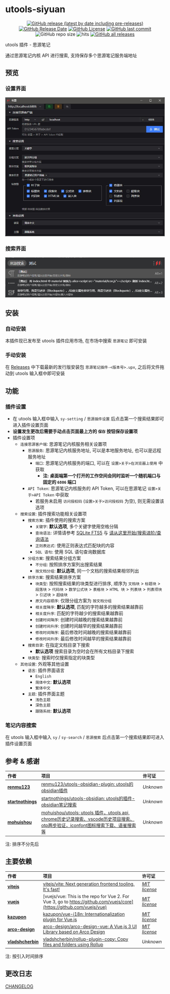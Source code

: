 # utools-siyuan

<center>

[![GitHub release (latest by date including pre-releases)](https://img.shields.io/github/v/release/Zuoqiu-Yingyi/utools-siyuan?include_prereleases&style=flat-square)](https://github.com/Zuoqiu-Yingyi/utools-siyuan/releases/latest)
[![GitHub Release Date](https://img.shields.io/github/release-date/Zuoqiu-Yingyi/utools-siyuan?style=flat-square)](https://github.com/Zuoqiu-Yingyi/utools-siyuan/releases/latest)
[![GitHub License](https://img.shields.io/github/license/Zuoqiu-Yingyi/utools-siyuan?style=flat-square)](https://github.com/Zuoqiu-Yingyi/utools-siyuan/blob/main/LICENSE)
[![GitHub last commit](https://img.shields.io/github/last-commit/Zuoqiu-Yingyi/utools-siyuan?style=flat-square)](https://github.com/Zuoqiu-Yingyi/utools-siyuan/commits/main)
![GitHub repo size](https://img.shields.io/github/repo-size/Zuoqiu-Yingyi/utools-siyuan?style=flat-square)
![hits](https://hits.b3log.org/Zuoqiu-Yingyi/utools-siyuan.svg)
[![GitHub all releases](https://img.shields.io/github/downloads/Zuoqiu-Yingyi/utools-siyuan/total?style=flat-square)](https://github.com/Zuoqiu-Yingyi/utools-siyuan/releases)

</center>

utools 插件 - 思源笔记

通过思源笔记内核 API 进行搜索, 支持保存多个思源笔记服务端地址

## 预览

### 设置界面

![设置界面](./image/README/1676104391486.jpg)

### 搜索界面

![搜索界面](./image/README/1676104446194.png)

## 安装

### 自动安装

本插件现已发布至 utools 插件应用市场, 在市场中搜索 `思源笔记` 即可安装

### 手动安装

在 [Releases](https://github.com/Zuoqiu-Yingyi/utools-siyuan/releases) 中下载最新的发行版安装包 `思源笔记插件-<版本号>.upx`, 之后将文件拖动到 utools 输入框中即可安装

## 功能

### 插件设置

- 在 utools 输入框中输入 `sy-setting` / `思源插件设置` 后点击第一个搜索结果即可进入插件设置页面
- **设置发生更改后需要手动点击页面最上方的 `保存` 按钮保存设置项**
- 插件设置项
  - `连接思源客户端`: 思源笔记内核服务相关设置项
    - `思源服务`: 思源笔记内核服务地址, 可以是本地服务地址, 也可以是远程服务地址
      - `端口`: 思源笔记内核服务的端口, 可以在 `设置>关于>在浏览器上使用` 中获取
        - **注: 桌面端第一个打开的工作空间会同时监听一个随机端口与固定的 `6806` 端口**
    - `API Token`: 思源笔记内核服务的 API Token, 可以在思源笔记 `设置>关于>API Token` 中获取
      - 若服务未启用 `访问授权码` (`设置>关于>访问授权码` 为空), 则无需设置该选项
  - `搜索设置`: 插件搜索功能相关设置项
    - `搜索方案`: 插件使用的搜索方案
      - `关键字`: **默认选项**, 多个关键字使用空格分隔
      - `查询语法`: 详情请参考 [SQLite FTS5](https://www.sqlite.org/fts5.html) 与 [请从这里开始/搜索进阶/查询语法](https://publish.zuoqiu.space/widgets/url-scheme/?location=siyuan%3A%2F%2Fblocks%2F20220213230830-g1amobi)
      - `正则表达式`: 使用正则表达式匹配块的内容
      - `SQL 语句`: 使用 SQL 语句查询数据库
    - `分组方案`: 搜索结果分组方案
      - `不分组`: 按照排序方案列出搜索结果
      - `按文档分组`: **默认选项**, 同一个文档的搜索结果相邻列出
    - `排序方案`: 搜索结果排序方案
      - `块类型`: 按照搜索结果的块类型进行排序, 顺序为 `文档块` > `标题块` > `段落块` > `代码块` > `数学公式块` > `表格块` > `HTML 块` > `列表块` > `列表项块` > `引述块` > `超级块`
      - `原文内容顺序`: 仅限分组方案为 `按文档分组`
      - `相关度降序`: **默认选项**, 匹配的字符越多的搜索结果越靠前
      - `相关度升序`: 匹配的字符越少的搜索结果越靠前
      - `创建时间降序`: 创建时间越晚的搜索结果越靠前
      - `创建时间升序`: 创建时间越早的搜索结果越靠前
      - `修改时间降序`: 最后修改时间越晚的搜索结果越靠前
      - `修改时间升序`: 最后修改时间越早的搜索结果越靠前
    - `搜索目录`: 在指定文档目录下搜索
      - **默认选项** 搜索目录为空时会在所有文档目录下搜索
    - `块类型`: 搜索时仅搜索指定的块类型
  - `其他设置`: 外观等其他设置
    - `语言`: 插件界面语言
      - `English`
      - `简体中文`: **默认选项**
      - `繁体中文`
    - `主题`: 插件界面主题
      - `浅色主题`
      - `深色主题`
      - `跟随系统`: **默认选项**

### 笔记内容搜索

在 utools 输入框中输入 `sy` / `sy-search` / `思源搜索` 后点击第一个搜索结果即可进入插件设置页面

## 参考 & 感谢

| 作者                                                  | 项目                                                                                                                                                                    | 许可证    |
| :---------------------------------------------------- | :---------------------------------------------------------------------------------------------------------------------------------------------------------------------- | :-------- |
| **[renmu123](https://github.com/renmu123)**           | [renmu123/utools-obsidian-plugin: utools的obsidian插件](https://github.com/renmu123/utools-obsidian-plugin)                                                             | *Unknown* |
| **[startnothings](https://github.com/startnothings)** | [startnothings/utools-obsidian: utools的插件-obsidian笔记搜索](https://github.com/startnothings/utools-obsidian)                                                        | *Unknown* |
| **[mohuishou](https://github.com/mohuishou)**         | [mohuishou/utools: utools 插件，utools api, chrome历史记录搜索、vscode历史项目搜索、otp两步验证，iconfont图标搜索下载、语雀搜索等](https://github.com/mohuishou/utools) | *Unknown* |

注: 排序不分先后

## 主要依赖

| 作者                                                  | 项目                                                                                                                         | 许可证                                                                            |
| :---------------------------------------------------- | :--------------------------------------------------------------------------------------------------------------------------- | :-------------------------------------------------------------------------------- |
| **[vitejs](https://github.com/vitejs)**               | [vitejs/vite: Next generation frontend tooling. It's fast!](https://github.com/vitejs/vite)                                  | *[MIT license](https://github.com/vitejs/vite/blob/main/LICENSE)*                 |
| **[vuejs](https://github.com/vuejs)**                 | [vuejs/vue: This is the repo for Vue 2. For Vue 3, go to https://github.com/vuejs/core](https://github.com/vuejs/vue)        | *[MIT license](https://github.com/vuejs/vue/blob/main/LICENSE)*                   |
| **[kazupon](https://github.com/kazupon)**             | [kazupon/vue-i18n: Internationalization plugin for Vue.js](https://github.com/kazupon/vue-i18n)                              | *[MIT license](https://github.com/kazupon/vue-i18n/blob/v8.x/LICENSE)*            |
| **[arco-design](https://github.com/arco-design)**     | [arco-design/arco-design-vue: A Vue.js 3 UI Library based on Arco Design](https://github.com/arco-design/arco-design-vue)    | *[MIT license](https://github.com/arco-design/arco-design-vue/blob/main/LICENSE)* |
| **[vladshcherbin](https://github.com/vladshcherbin)** | [vladshcherbin/rollup-plugin-copy: Copy files and folders using Rollup](https://github.com/vladshcherbin/rollup-plugin-copy) | *Unknown*                                                                         |

注: 按引入时间排序

## 更改日志

[CHANGELOG](https://github.com/Zuoqiu-Yingyi/utools-siyuan/blob/main/CHANGELOG.md)
